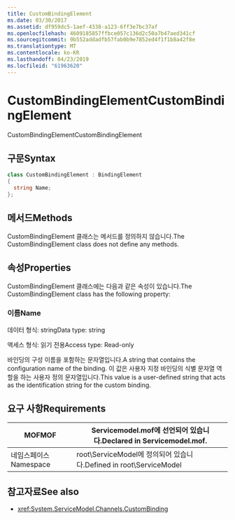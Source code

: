 ```yaml
---
title: CustomBindingElement
ms.date: 03/30/2017
ms.assetid: df959dc5-1aef-4338-a123-6ff3e7bc37af
ms.openlocfilehash: 4609185857ffbce057c136d2c50a7b47aed341cf
ms.sourcegitcommit: 9b552addadfb57fab0b9e7852ed4f1f1b8a42f8e
ms.translationtype: MT
ms.contentlocale: ko-KR
ms.lasthandoff: 04/23/2019
ms.locfileid: "61963620"
---
```

# <a name="custombindingelement"></a><span data-ttu-id="a4853-102">CustomBindingElement</span><span class="sxs-lookup"><span data-stu-id="a4853-102">CustomBindingElement</span></span>
<span data-ttu-id="a4853-103">CustomBindingElement</span><span class="sxs-lookup"><span data-stu-id="a4853-103">CustomBindingElement</span></span>  
  
## <a name="syntax"></a><span data-ttu-id="a4853-104">구문</span><span class="sxs-lookup"><span data-stu-id="a4853-104">Syntax</span></span>  
  
```csharp
class CustomBindingElement : BindingElement  
{  
  string Name;  
};  
```  
  
## <a name="methods"></a><span data-ttu-id="a4853-105">메서드</span><span class="sxs-lookup"><span data-stu-id="a4853-105">Methods</span></span>  
 <span data-ttu-id="a4853-106">CustomBindingElement 클래스는 메서드를 정의하지 않습니다.</span><span class="sxs-lookup"><span data-stu-id="a4853-106">The CustomBindingElement class does not define any methods.</span></span>  
  
## <a name="properties"></a><span data-ttu-id="a4853-107">속성</span><span class="sxs-lookup"><span data-stu-id="a4853-107">Properties</span></span>  
 <span data-ttu-id="a4853-108">CustomBindingElement 클래스에는 다음과 같은 속성이 있습니다.</span><span class="sxs-lookup"><span data-stu-id="a4853-108">The CustomBindingElement class has the following property:</span></span>  
  
### <a name="name"></a><span data-ttu-id="a4853-109">이름</span><span class="sxs-lookup"><span data-stu-id="a4853-109">Name</span></span>  
 <span data-ttu-id="a4853-110">데이터 형식: string</span><span class="sxs-lookup"><span data-stu-id="a4853-110">Data type: string</span></span>  
  
 <span data-ttu-id="a4853-111">액세스 형식: 읽기 전용</span><span class="sxs-lookup"><span data-stu-id="a4853-111">Access type: Read-only</span></span>  
  
 <span data-ttu-id="a4853-112">바인딩의 구성 이름을 포함하는 문자열입니다.</span><span class="sxs-lookup"><span data-stu-id="a4853-112">A string that contains the configuration name of the binding.</span></span> <span data-ttu-id="a4853-113">이 값은 사용자 지정 바인딩의 식별 문자열 역할을 하는 사용자 정의 문자열입니다.</span><span class="sxs-lookup"><span data-stu-id="a4853-113">This value is a user-defined string that acts as the identification string for the custom binding.</span></span>  
  
## <a name="requirements"></a><span data-ttu-id="a4853-114">요구 사항</span><span class="sxs-lookup"><span data-stu-id="a4853-114">Requirements</span></span>  
  
|<span data-ttu-id="a4853-115">MOF</span><span class="sxs-lookup"><span data-stu-id="a4853-115">MOF</span></span>|<span data-ttu-id="a4853-116">Servicemodel.mof에 선언되어 있습니다.</span><span class="sxs-lookup"><span data-stu-id="a4853-116">Declared in Servicemodel.mof.</span></span>|  
|---------|-----------------------------------|  
|<span data-ttu-id="a4853-117">네임스페이스</span><span class="sxs-lookup"><span data-stu-id="a4853-117">Namespace</span></span>|<span data-ttu-id="a4853-118">root\ServiceModel에 정의되어 있습니다.</span><span class="sxs-lookup"><span data-stu-id="a4853-118">Defined in root\ServiceModel</span></span>|  
  
## <a name="see-also"></a><span data-ttu-id="a4853-119">참고자료</span><span class="sxs-lookup"><span data-stu-id="a4853-119">See also</span></span>

- <xref:System.ServiceModel.Channels.CustomBinding>
